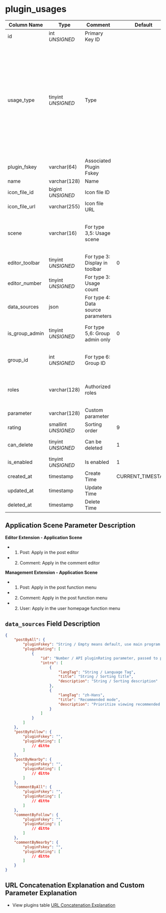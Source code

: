 # plugin_usages

| Column Name | Type | Comment | Default | Null | Remark |
| --- | --- | --- | --- | --- | --- |
| id | int *UNSIGNED* | Primary Key ID |  | NO | Auto Increment |
| usage_type | tinyint *UNSIGNED* | Type |  | NO | 1.Wallet recharge<br>2.Wallet withdrawal<br>3.Editor extensions<br>4.Content type extensions<br>5.Management extensions<br>6.Group extensions<br>7.User feature extensions<br>8.User profile extensions<br>9.Channel extensions |
| plugin_fskey | varchar(64) | Associated Plugin Fskey |  | NO | Related field [plugins->fskey](../plugins/plugins.md) |
| name | varchar(128) | Name |  | NO | **Multilingual** |
| icon_file_id | bigint *UNSIGNED* | Icon file ID |  | YES | Related field [files->id](../systems/files.md) |
| icon_file_url | varchar(255) | Icon file URL |  | YES |  |
| scene | varchar(16) | For type 3,5: Usage scene |  | YES | 1. Post / 2. Comment / 3. User<br>Multiple separated by commas |
| editor_toolbar | tinyint *UNSIGNED* | For type 3: Display in toolbar | 0 | NO | 0. No / 1. Yes |
| editor_number | tinyint *UNSIGNED* | For type 3: Usage count |  | YES | Maximum value 10 |
| data_sources | json | For type 4: Data source parameters |  | YES |  |
| is_group_admin | tinyint *UNSIGNED* | For type 5,6: Group admin only | 0 | NO | 0. No / 1. Yes<br>When value is 1, roles field is invalid |
| group_id | int *UNSIGNED* | For type 6: Group ID |  | YES | Related field [groups->id](../contents/groups.md)<br>Associated plugin's group |
| roles | varchar(128) | Authorized roles |  | YES | Authorized role IDs, multiple separated by commas |
| parameter | varchar(128) | Custom parameter |  | YES |  |
| rating | smallint *UNSIGNED* | Sorting order | 9 | NO | Ascending order |
| can_delete | tinyint *UNSIGNED* | Can be deleted | 1 | NO | 0. Cannot delete / 1. Can delete |
| is_enabled | tinyint *UNSIGNED* | Is enabled | 1 | NO | 0. Disabled / 1. Enabled |
| created_at | timestamp | Create Time | CURRENT_TIMESTAMP | NO |  |
| updated_at | timestamp | Update Time |  | YES |  |
| deleted_at | timestamp | Delete Time |  | YES |  |

## Application Scene Parameter Description

**Editor Extension - Application Scene**

- 1. Post: Apply in the post editor
- 2. Comment: Apply in the comment editor

**Management Extension - Application Scene**

- 1. Post: Apply in the post function menu
- 2. Comment: Apply in the post function menu
- 2. User: Apply in the user homepage function menu

## `data_sources` Field Description

```json
{
    "postByAll": {
        "pluginFskey": "String / Empty means default, use main program API output data, if not empty, forward the API request to the plugin",
        "pluginRating": [
            {
                "id": "Number / API pluginRating parameter, passed to plugin, plugin will know what the number represents",
                "intro": [
                    {
                        "langTag": "String / Language Tag",
                        "title": "String / Sorting title",
                        "description": "String / Sorting description"
                    },
                    {
                        "langTag": "zh-Hans",
                        "title": "Recommended mode",
                        "description": "Prioritize viewing recommended posts"
                    }
                ]
            }
        ]
    },
    "postByFollow": {
        "pluginFskey": "",
        "pluginRating": [
            // ditto
        ]
    },
    "postByNearby": {
        "pluginFskey": "",
        "pluginRating": [
            // ditto
        ]
    },
    "commentByAll": {
        "pluginFskey": "",
        "pluginRating": [
            // ditto
        ]
    },
    "commentByFollow": {
        "pluginFskey": "",
        "pluginRating": [
            // ditto
        ]
    },
    "commentByNearby": {
        "pluginFskey": "",
        "pluginRating": [
            // ditto
        ]
    }
}
```

## URL Concatenation Explanation and Custom Parameter Explanation

- View plugins table [URL Concatenation Explanation](plugins.md#url-concatenation-description)
